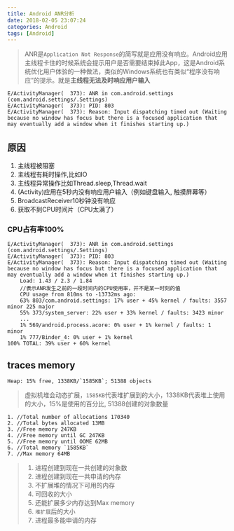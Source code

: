 ```yaml
---
title: Android ANR分析
date: 2018-02-05 23:07:24
categories: Android
tags: [Android]
---
```


>ANR是`Application Not Response`的简写就是应用没有响应。Android应用主线程卡住的时候系统会提示用户是否需要结束掉此App，这是Android系统优化用户体验的一种做法，类似的Windows系统也有类似“程序没有响应”的提示。就是**主线程无法及时响应用户输入**

```
E/ActivityManager(  373): ANR in com.android.settings (com.android.settings/.Settings)
E/ActivityManager(  373): PID: 803
E/ActivityManager(  373): Reason: Input dispatching timed out (Waiting because no window has focus but there is a focused application that may eventually add a window when it finishes starting up.)
```

<!--more-->


## 原因

1. 主线程被阻塞
2. 主线程有耗时操作,比如IO
3. 主线程异常操作比如Thread.sleep,Thread.wait
4. (Activity)应用在5秒内没有响应用户输入（例如键盘输入, 触摸屏幕等）
5. BroadcastReceiver10秒钟没有响应
6. 获取不到CPU时间片（CPU太满了）


### CPU占有率100%

```
E/ActivityManager(  373): ANR in com.android.settings (com.android.settings/.Settings)
E/ActivityManager(  373): PID: 803
E/ActivityManager(  373): Reason: Input dispatching timed out (Waiting because no window has focus but there is a focused application that may eventually add a window when it finishes starting up.)
	Load: 1.43 / 2.3 / 1.84
	//表示ANR发生之前的一段时间内的CPU使用率，并不是某一时刻的值
	CPU usage from 810ms to -13732ms ago:
	63% 803/com.android.settings: 17% user + 45% kernel / faults: 3557 minor 225 major
	55% 373/system_server: 22% user + 33% kernel / faults: 3423 minor
	...
	1% 569/android.process.acore: 0% user + 1% kernel / faults: 1 minor
	1% 777/Binder_4: 0% user + 1% kernel
100% TOTAL: 39% user + 60% kernel
```

## traces memory

```
Heap: 15% free, 1338KB/`1585KB`; 51388 objects
```
> 虚拟机堆会动态扩展，`1585KB`代表堆扩展到的大小，1338KB代表堆上使用的大小，15%是使用的百分比, 51388创建的对象数量

```
1. //Total number of allocations 170340
2. //Total bytes allocated 13MB
3. //Free memory 247KB
4. //Free memory until GC 247KB
5. //Free memory until OOME 62MB
6. //Total memory `1585KB`
7. //Max memory 64MB
```
> 1. 进程创建到现在一共创建的对象数
> 2. 进程创建到现在一共申请的内存
> 3. 不扩展堆的情况下可用的内存
> 4. 可回收的大小
> 5. 还能扩展多少内存达到Max memory
> 6. `堆扩展`后的大小
> 7. 进程最多能申请的内存

